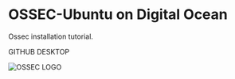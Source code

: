 # OSSEC-Ubuntu on Digital Ocean
 Ossec installation tutorial.
 
GITHUB DESKTOP

![OSSEC LOGO](https://www.ossec.net/wp-content/uploads/2019/01/ossec.png)
